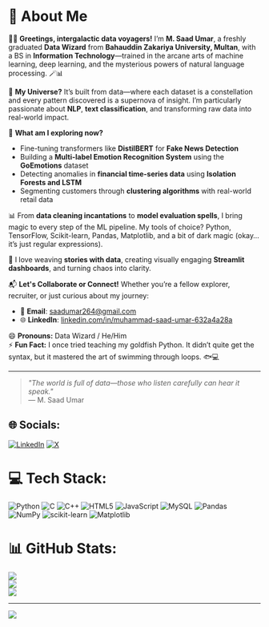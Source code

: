 # 💫 About Me

🚀🌌 **Greetings, intergalactic data voyagers!** I’m **M. Saad Umar**, a freshly graduated **Data Wizard** from **Bahauddin Zakariya University, Multan**, with a BS in **Information Technology**—trained in the arcane arts of machine learning, deep learning, and the mysterious powers of natural language processing. 🪄📊

🔭 **My Universe?** It’s built from data—where each dataset is a constellation and every pattern discovered is a supernova of insight. I’m particularly passionate about **NLP**, **text classification**, and transforming raw data into real-world impact.

🌱 **What am I exploring now?**
- Fine-tuning transformers like **DistilBERT** for **Fake News Detection**
- Building a **Multi-label Emotion Recognition System** using the **GoEmotions** dataset
- Detecting anomalies in **financial time-series data** using **Isolation Forests and LSTM**
- Segmenting customers through **clustering algorithms** with real-world retail data

📊 From **data cleaning incantations** to **model evaluation spells**, I bring magic to every step of the ML pipeline. My tools of choice? Python, TensorFlow, Scikit-learn, Pandas, Matplotlib, and a bit of dark magic (okay… it’s just regular expressions).

🧠 I love weaving **stories with data**, creating visually engaging **Streamlit dashboards**, and turning chaos into clarity.

📬 **Let's Collaborate or Connect!**
Whether you’re a fellow explorer, recruiter, or just curious about my journey:
- 📧 **Email**: saadumar264@gmail.com  
- 🌐 **LinkedIn**: [linkedin.com/in/muhammad-saad-umar-632a4a28a](https://linkedin.com/in/muhammad-saad-umar-632a4a28a)

😄 **Pronouns:** Data Wizard / He/Him  
⚡ **Fun Fact:** I once tried teaching my goldfish Python. It didn’t quite get the syntax, but it mastered the art of swimming through loops. 🐟💻

---

> _"The world is full of data—those who listen carefully can hear it speak."_  
> — M. Saad Umar



## 🌐 Socials:
[![LinkedIn](https://img.shields.io/badge/LinkedIn-%230077B5.svg?logo=linkedin&logoColor=white)](https://linkedin.com/in/https://www.linkedin.com/in/muhammad-saad-umar-632a4a28a/) [![X](https://img.shields.io/badge/X-black.svg?logo=X&logoColor=white)](https://x.com/https://x.com/SaadUmar26) 

# 💻 Tech Stack:
![Python](https://img.shields.io/badge/python-3670A0?style=for-the-badge&logo=python&logoColor=ffdd54) ![C](https://img.shields.io/badge/c-%2300599C.svg?style=for-the-badge&logo=c&logoColor=white) ![C++](https://img.shields.io/badge/c++-%2300599C.svg?style=for-the-badge&logo=c%2B%2B&logoColor=white) ![HTML5](https://img.shields.io/badge/html5-%23E34F26.svg?style=for-the-badge&logo=html5&logoColor=white) ![JavaScript](https://img.shields.io/badge/javascript-%23323330.svg?style=for-the-badge&logo=javascript&logoColor=%23F7DF1E) ![MySQL](https://img.shields.io/badge/mysql-4479A1.svg?style=for-the-badge&logo=mysql&logoColor=white) ![Pandas](https://img.shields.io/badge/pandas-%23150458.svg?style=for-the-badge&logo=pandas&logoColor=white) ![NumPy](https://img.shields.io/badge/numpy-%23013243.svg?style=for-the-badge&logo=numpy&logoColor=white) ![scikit-learn](https://img.shields.io/badge/scikit--learn-%23F7931E.svg?style=for-the-badge&logo=scikit-learn&logoColor=white) ![Matplotlib](https://img.shields.io/badge/Matplotlib-%23ffffff.svg?style=for-the-badge&logo=Matplotlib&logoColor=black)
# 📊 GitHub Stats:
![](https://github-readme-stats.vercel.app/api?username=Saadumar26&theme=dark&hide_border=false&include_all_commits=false&count_private=false)<br/>
![](https://github-readme-streak-stats.herokuapp.com/?user=Saadumar26&theme=dark&hide_border=false)<br/>
![](https://github-readme-stats.vercel.app/api/top-langs/?username=Saadumar26&theme=dark&hide_border=false&include_all_commits=false&count_private=false&layout=compact)

---
[![](https://visitcount.itsvg.in/api?id=Saadumar26&icon=0&color=13)](https://visitcount.itsvg.in)

<!-- Proudly created with GPRM ( https://gprm.itsvg.in ) -->

